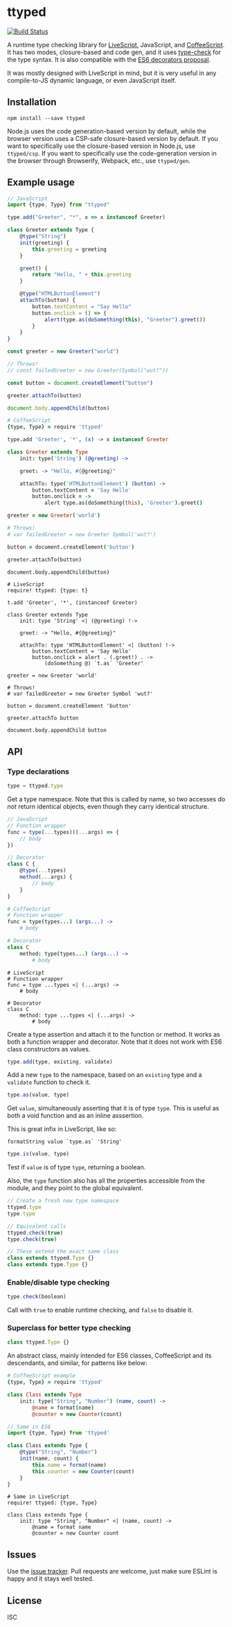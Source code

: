# ttyped

[![Build Status](https://travis-ci.org/isiahmeadows/ttyped.svg)](https://travis-ci.org/isiahmeadows/ttyped)

A runtime type checking library for [LiveScript](https://livescript.net), JavaScript, and [CoffeeScript](https://coffeescript.org). It has two modes, closure-based and code gen, and it uses [type-check](https://npm.im/type-check) for the type syntax. It is also compatible with the [ES6 decorators proposal](https://github.com/wycats/javascript-decorators).

It was mostly designed with LiveScript in mind, but it is very useful in any compile-to-JS dynamic language, or even JavaScript itself.

## Installation

```
npm install --save ttyped
```

Node.js uses the code generation-based version by default, while the browser version uses a CSP-safe closure-based version by default. If you want to specifically use the closure-based version in Node.js, use `ttyped/csp`. If you want to specifically use the code-generation version in the browser through Browserify, Webpack, etc., use `ttyped/gen`.

## Example usage

```js
// JavaScript
import {type, Type} from "ttyped"

type.add("Greeter", "*", x => x instanceof Greeter)

class Greeter extends Type {
    @type("String")
    init(greeting) {
        this.greeting = greeting
    }

    greet() {
        return "Hello, " + this.greeting
    }

    @type("HTMLButtonElement")
    attachTo(button) {
        button.textContent = "Say Hello"
        button.onclick = () => {
            alert(type.as(doSomething(this), "Greeter").greet())
        }
    }
}

const greeter = new Greeter("world")

// Throws!
// const failedGreeter = new Greeter(Symbol("wut?"))

const button = document.createElement("button")

greeter.attachTo(button)

document.body.appendChild(button)
```

```coffee
# CoffeeScript
{type, Type} = require 'ttyped'

type.add 'Greeter', '*', (x) -> x instanceof Greeter

class Greeter extends Type
    init: type('String') (@greeting) ->

    greet: -> "Hello, #{@greeting}"

    attachTo: type('HTMLButtonElement') (button) ->
        button.textContent = 'Say Hello'
        button.onclick = ->
            alert type.as(doSomething(this), 'Greeter').greet()

greeter = new Greeter('world')

# Throws!
# var failedGreeter = new Greeter Symbol('wut?')

button = document.createElement('button')

greeter.attachTo(button)

document.body.appendChild(button)
```

```ls
# LiveScript
require! ttyped: {type: t}

t.add 'Greeter', '*', (instanceof Greeter)

class Greeter extends Type
    init: type 'String' <| (@greeting) !->

    greet: -> "Hello, #{@greeting}"

    attachTo: type 'HTMLButtonElement' <| (button) !->
        button.textContent = 'Say Hello'
        button.onclick = alert . (.greet!) . ->
            (doSomething @) `t.as` 'Greeter'

greeter = new Greeter 'world'

# Throws!
# var failedGreeter = new Greeter Symbol 'wut?'

button = document.createElement 'button'

greeter.attachTo button

document.body.appendChild button
```

## API

### Type declarations

```js
type = ttyped.type
```

Get a type namespace. Note that this is called by name, so two accesses do *not* return identical objects, even though they carry identical structure.

```js
// JavaScript
// Function wrapper
func = type(...types)((...args) => {
    // body
})

// Decorator
class C {
    @type(...types)
    method(...args) {
        // body
    }
}
```

```coffee
# CoffeeScript
# Function wrapper
func = type(types...) (args...) ->
    # body

# Decorator
class C
    method: type(types...) (args...) ->
        # body
```

```ls
# LiveScript
# Function wrapper
func = type ...types <| (...args) ->
    # body

# Decorator
class C
    method: type ...types <| (...args) ->
        # body
```

Create a type assertion and attach it to the function or method. It works as both a function wrapper and decorator. Note that it does not work with ES6
class constructors as values.

```js
type.add(type, existing, validate)
```

Add a new `type` to the namespace, based on an `existing` type and a `validate`
function to check it.

```js
type.as(value, type)
```

Get `value`, simultaneously asserting that it is of type `type`. This is useful
as both a void function and as an inline asssertion.

This is great infix in LiveScript, like so:

```ls
formatString value `type.as` 'String'
```

```js
type.is(value, type)
```

Test if `value` is of type `type`, returning a boolean.

Also, the `type` function also has all the properties accessible from the module, and they point to the global equivalent.

```js
// Create a fresh new type namespace
ttyped.type
type.type

// Equivalent calls
ttyped.check(true)
type.check(true)

// These extend the exact same class
class extends ttyped.Type {}
class extends type.Type {}
```

### Enable/disable type checking

```js
type.check(boolean)
```

Call with `true` to enable runtime checking, and `false` to disable it.

### Superclass for better type checking

```js
class ttyped.Type {}
```

An abstract class, mainly intended for ES6 classes, CoffeeScript and its
descendants, and similar, for patterns like below:

```coffee
# CoffeeScript example
{type, Type} = require 'ttyped'

class Class extends Type
    init: type("String", "Number") (name, count) ->
        @name = format(name)
        @counter = new Counter(count)
```

```js
// Same in ES6
import {type, Type} from 'ttyped'

class Class extends Type {
    @type("String", "Number")
    init(name, count) {
        this.name = format(name)
        this.counter = new Counter(count)
    }
}
```

```ls
# Same in LiveScript
require! ttyped: {type, Type}

class Class extends Type {
    init: type "String", "Number" <| (name, count) ->
        @name = format name
        @counter = new Counter count
```

## Issues

Use the [issue tracker](https://github.com/impinball/ttyped/issues). Pull requests are welcome, just make sure ESLint is happy and it stays well tested.

## License

ISC
